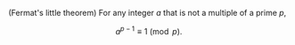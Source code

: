 (Fermat's little theorem) For any integer $a$ that is not a multiple of a prime $p$,

$$
a^{p-1} \equiv 1 \pmod p.
$$
